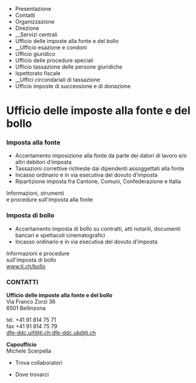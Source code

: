  * Presentazione
  * Contatti
  * Organizzazione
  * Direzione
  *  __Servizi centrali
  * Ufficio delle imposte alla fonte e del bollo
  *  __Ufficio esazione e condoni
  * Ufficio giuridico
  * Ufficio delle procedure speciali
  * Ufficio tassazione delle persone giuridiche
  * Ispettorato fiscale
  *  __Uffici circondariali di tassazione
  * Ufficio imposte di successione e di donazione

#  Ufficio delle imposte alla fonte e del bollo

### Imposta alla fonte

  * Accertamento imposizione alla fonte da parte dei datori di lavoro e/o altri debitori d’imposta
  * Tassazioni correttive richieste dai dipendenti assoggettati alla fonte
  * Incasso ordinario e in via esecutiva del dovuto d’imposta
  * Ripartizione imposta fra Cantone, Comuni, Confederazione e Italia

Informazioni, strumenti  
e procedure sull'imposta alla fonte

### Imposta di bollo

  * Accertamento imposta di bollo su contratti, atti notarili, documenti bancari e spettacoli cinematografici
  * Incasso ordinario e in via esecutiva del dovuto d’imposta

Informazioni e procedure  
sull'imposta di bollo  
www.ti.ch/bollo

###  CONTATTI

**Ufficio delle imposte alla fonte e del bollo**  
Via Franco Zorzi 36  
6501 Bellinzona

tel. +41 91 814 75 71  
fax +41 91 814 75 79  
dfe-ddc.uif@ti.ch;dfe-ddc.ub@ti.ch

**Capoufficio**  
Michele Scerpella

  * Trova collaboratori

  * Dove trovarci

